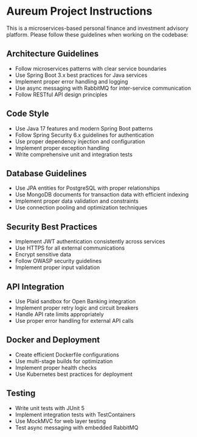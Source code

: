 <!-- Use this file to provide workspace-specific custom instructions to Copilot. For more details, visit https://code.visualstudio.com/docs/copilot/copilot-customization#_use-a-githubcopilotinstructionsmd-file -->

# Aureum Project Instructions

This is a microservices-based personal finance and investment advisory platform. Please follow these guidelines when working on the codebase:

## Architecture Guidelines

- Follow microservices patterns with clear service boundaries
- Use Spring Boot 3.x best practices for Java services
- Implement proper error handling and logging
- Use async messaging with RabbitMQ for inter-service communication
- Follow RESTful API design principles

## Code Style

- Use Java 17 features and modern Spring Boot patterns
- Follow Spring Security 6.x guidelines for authentication
- Use proper dependency injection and configuration
- Implement proper exception handling
- Write comprehensive unit and integration tests

## Database Guidelines

- Use JPA entities for PostgreSQL with proper relationships
- Use MongoDB documents for transaction data with efficient indexing
- Implement proper data validation and constraints
- Use connection pooling and optimization techniques

## Security Best Practices

- Implement JWT authentication consistently across services
- Use HTTPS for all external communications
- Encrypt sensitive data
- Follow OWASP security guidelines
- Implement proper input validation

## API Integration

- Use Plaid sandbox for Open Banking integration
- Implement proper retry logic and circuit breakers
- Handle API rate limits appropriately
- Use proper error handling for external API calls

## Docker and Deployment

- Create efficient Dockerfile configurations
- Use multi-stage builds for optimization
- Implement proper health checks
- Use Kubernetes best practices for deployment

## Testing

- Write unit tests with JUnit 5
- Implement integration tests with TestContainers
- Use MockMVC for web layer testing
- Test async messaging with embedded RabbitMQ
